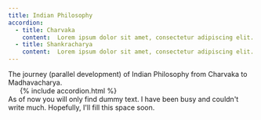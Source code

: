 ```yaml
---
title: Indian Philosophy
accordion: 
  - title: Charvaka
    content:  Lorem ipsum dolor sit amet, consectetur adipiscing elit. Donec vitae urna eu nulla lobortis aliquam. Suspendisse facilisis dolor magna, ac ultricies mauris aliquam id. Duis at hendrerit augue. Etiam et ultricies odio. Nam imperdiet, ipsum porttitor pharetra convallis, erat odio vestibulum ligula, at interdum risus felis a neque. Maecenas tellus turpis, consequat eu lacus nec, ullamcorper feugiat velit. Sed id risus id nunc pellentesque consectetur a id tellus. Aenean scelerisque, magna ut egestas vulputate, odio dui feugiat metus, non feugiat nulla mauris ut nisl. Phasellus malesuada tempor nisl, aliquam interdum orci cursus id. Fusce ut erat erat. Duis ac interdum lacus. 
  - title: Shankracharya
    content:  Lorem ipsum dolor sit amet, consectetur adipiscing elit. Donec vitae urna eu nulla lobortis aliquam. Suspendisse facilisis dolor magna, ac ultricies mauris aliquam id. Duis at hendrerit augue. Etiam et ultricies odio. Nam imperdiet, ipsum porttitor pharetra convallis, erat odio vestibulum ligula, at interdum risus felis a neque. Maecenas tellus turpis, consequat eu lacus nec, ullamcorper feugiat velit. Sed id risus id nunc pellentesque consectetur a id tellus. Aenean scelerisque, magna ut egestas vulputate, odio dui feugiat metus, non feugiat nulla mauris ut nisl. Phasellus malesuada tempor nisl, aliquam interdum orci cursus id. Fusce ut erat erat. Duis ac interdum lacus.
---
```

The journey (parallel development) of Indian Philosophy from Charvaka to Madhavacharya.
<br/>
&nbsp; &nbsp; &nbsp; {% include accordion.html %}
<br/>
As of now you will only find dummy text. I have been busy and couldn't write much. Hopefully, I'll fill this space soon.
